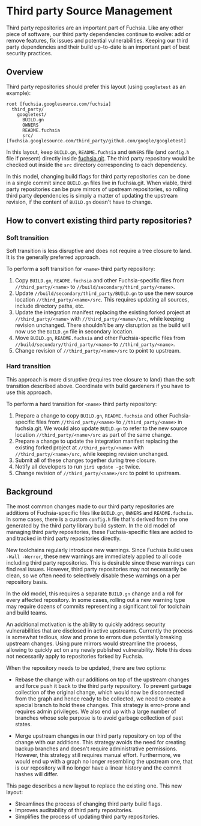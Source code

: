 # Third party Source Management

Third party repositories are an important part of Fuchsia. Like any other piece
of software, our third party dependencies continue to evolve: add or remove
features, fix issues and potential vulnerabilities. Keeping our third party
dependencies and their build up-to-date is an important part of best security
practices.

## Overview

Third party repositories should prefer this layout (using `googletest` as an
example):

```
root [fuchsia.googlesource.com/fuchsia]
  third_party/
    googletest/
      BUILD.gn
      OWNERS
      README.fuchsia
      src/ [fuchsia.googlesource.com/third_party/github.com/google/googletest]
```

In this layout, keep `BUILD.gn`, `README.fuchsia` and `OWNERS` file (and
`config.h` file if present) directly inside [fuchsia.git][fuchsia_git]. The
third party repository would be checked out inside the `src` directory
corresponding to each dependency.

In this model, changing build flags for third party repositories can be done in
a single commit since `BUILD.gn` files live in fuchsia.git. When viable, third
party repositories can be pure mirrors of upstream repositories, so rolling
third party dependencies is simply a matter of updating the upstream revision,
if the content of `BUILD.gn` doesn't have to change.

## How to convert existing third party repositories?

### Soft transition

Soft transition is less disruptive and does not require a tree closure to land.
It is the generally preferred approach.

To perform a soft transition for `<name>` third party repository:

1.  Copy `BUILD.gn`, `README.fuchsia` and other Fuchsia-specific files from
    `//third_party/<name>` to `//build/secondary/third_party/<name>`.
2.  Update `//build/secondary/third_party/BUILD.gn` to use the new source
    location `//third_party/<name>/src`. This requires updating all sources,
    include directory paths, etc.
3.  Update the integration manifest replacing the existing forked project at
    `//third_party/<name>` with `//third_party/<name>/src`, while keeping
    revision unchanged. There shouldn't be any disruption as the build will now
    use the `BUILD.gn` file in secondary location.
4.  Move `BUILD.gn`, `README.fuchsia` and other Fuchsia-specific files from
    `//build/secondary/third_party/<name>` to `//third_party/<name>`.
5.  Change revision of `//third_party/<name>/src` to point to upstream.

### Hard transition

This approach is more disruptive (requires tree closure to land) than the soft
transition described above. Coordinate with build gardeners if you have to use
this approach.

To perform a hard transition for `<name>` third party repository:

1.  Prepare a change to copy `BUILD.gn`, `README.fuchsia` and other
    Fuchsia-specific files from `//third_party/<name>` to `//third_party/<name>`
    in fuchsia.git. We would also update `BUILD.gn` to refer to the new source
    location `//third_party/<name>/src` as part of the same change.
2.  Prepare a change to update the integration manifest replacing the existing
    forked project at `//third_party/<name>` with `//third_party/<name>/src`,
    while keeping revision unchanged.
3.  Submit all of these changes together during tree closure.
4.  Notify all developers to run `jiri update -gc` twice.
5.  Change revision of `//third_party/<name>/src` to point to upstream.

## Background

The most common changes made to our third party repositories are additions of
Fuchsia-specific files like `BUILD.gn`, `OWNERS` and `README.fuchsia`. In some
cases, there is a custom `config.h` file that's derived from the one generated
by the third party library build system. In the old model of managing third
party repositories, these Fuchsia-specific files are added to and tracked in
third party repositories directly.

New toolchains regularly introduce new warnings. Since Fuchsia build uses `-Wall
-Werror`, these new warnings are immediately applied to all code including third
party repositories. This is desirable since these warnings can find real issues.
However, third party repositories may not necessarily be clean, so we often need
to selectively disable these warnings on a per repository basis.

In the old model, this requires a separate `BUILD.gn` change and a roll for
every affected repository. In some cases, rolling out a new warning type may
require dozens of commits representing a significant toil for toolchain and
build teams.

An additional motivation is the ability to quickly address security
vulnerabilities that are disclosed in active upstreams. Currently the process is
somewhat tedious, slow and prone to errors due potentially breaking upstream
changes. Using pure mirrors would streamline the process, allowing to quickly
act on any newly published vulnerability. Note this does not necessarily apply
to repositories forked by Fuchsia.

When the repository needs to be updated, there are two options:

*   Rebase the change with our additions on top of the upstream changes and
    force push it back to the third party repository. To prevent garbage
    collection of the original change, which would now be disconnected from the
    graph and hence ready to be collected, we need to create a special branch to
    hold these changes. This strategy is error-prone and requires admin
    privileges. We also end up with a large number of branches whose sole
    purpose is to avoid garbage collection of past states.

*   Merge upstream changes in our third party repository on top of the change
    with our additions. This strategy avoids the need for creating backup
    branches and doesn't require administrative permissions. However, this
    strategy still requires manual effort. Furthermore, we would end up with a
    graph no longer resembling the upstream one, that is our repository will no
    longer have a linear history and the commit hashes will differ.

This page describes a new layout to replace the existing one. This new layout:

*   Streamlines the process of changing third party build flags.
*   Improves auditability of third party repositories.
*   Simplifies the process of updating third party repositories.

[fuchsia_git]: https://fuchsia.googlesource.com/fuchsia/+/refs/heads/main
